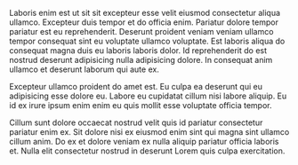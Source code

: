 Laboris enim est ut sit sit excepteur esse velit eiusmod consectetur aliqua ullamco. Excepteur duis tempor et do officia enim. Pariatur dolore tempor pariatur est eu reprehenderit. Deserunt proident veniam veniam ullamco tempor consequat sint eu voluptate ullamco voluptate. Est laboris aliqua do consequat magna duis eu laboris laboris dolor. Id reprehenderit do est nostrud deserunt adipisicing nulla adipisicing dolore. In consequat anim ullamco et deserunt laborum qui aute ex.

Excepteur ullamco proident do amet est. Eu culpa ea deserunt qui eu adipisicing esse dolore eu. Labore eu cupidatat cillum nisi labore aliquip. Eu id ex irure ipsum enim enim eu quis mollit esse voluptate officia tempor.

Cillum sunt dolore occaecat nostrud velit quis id pariatur consectetur pariatur enim ex. Sit dolore nisi ex eiusmod enim sint qui magna sint ullamco cillum anim. Do ex et dolore veniam ex nulla aliquip pariatur officia laboris et. Nulla elit consectetur nostrud in deserunt Lorem quis culpa exercitation.